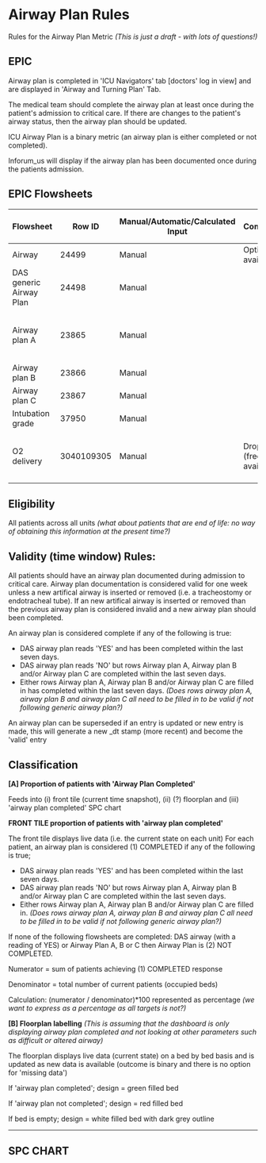 # Airway Plan Rules 
Rules for the Airway Plan Metric *(This is just a draft - with lots of questions!)*

## EPIC
Airway plan is completed in 'ICU Navigators' tab [doctors' log in view] and are displayed in 'Airway and Turning Plan' Tab.

The medical team should complete the airway plan at least once during the patient's admission to critical care.  If there are changes to the patient's airway status, then the airway plan should be updated.

ICU Airway Plan is a binary metric (an airway plan is either completed or not completed).

Inforum_us will display if the airway plan has been documented once during the patients admission.

## EPIC Flowsheets

 | Flowsheet | Row ID | Manual/Automatic/Calculated Input | Comments | Expected documentation frequency|
 |-|-|-|-|-|
|Airway| 24499| Manual| Options available| |
| DAS generic Airway Plan | 24498 | Manual| | At least once an admission|
| Airway plan A | 23865 | Manual ||Once an admission (if DAS airway plan parameter is no)|
| Airway plan B| 23866|Manual| | |
| Airway plan C | 23867|Manual | | |
|Intubation grade| 37950| Manual | | |
|O2 delivery|3040109305|Manual| Drop down (free text available)| Hourly (varies depending on patient's clinical condition)|


## Eligibility
All patients across all units *(what about patients that are end of life: no way of obtaining this information at the present time?)*

## Validity (time window) Rules: 

All patients should have an airway plan documented during admission to critical care. Airway plan documentation is considered valid for one week unless a new artifical airway is inserted or removed (i.e. a tracheostomy or endotracheal tube). If an new artifical airway is inserted or removed than the previous airway plan is considered invalid and a new airway plan should been completed.

An airway plan is considered complete if any of the following is true:
 - DAS airway plan reads 'YES' and has been completed within the last seven days.
 - DAS airway plan reads 'NO' but rows Airway plan A, Airway plan B and/or Airway plan C are completed within the last seven days.
 - Either rows Airway plan A, Airway plan B and/or Airway plan C are filled in has completed within the last seven days.
   *(Does rows airway plan A, airway plan B and airway plan C all need to be filled in to be valid if not following generic airway plan?)*

An airway plan can be superseded if an entry is updated or new entry is made, this will generate a new _dt stamp (more recent) and become the 'valid' entry

## Classification

**[A] Proportion of patients with 'Airway Plan Completed'**

Feeds into (i) front tile (current time snapshot), (ii) (?) floorplan and (iii) 'airway plan completed' SPC chart

**FRONT TILE proportion of patients with 'airway plan completed'**

The front tile displays live data (i.e. the current state on each unit)
For each patient, an airway plan is considered (1) COMPLETED if any of the following is true;

 - DAS airway plan reads 'YES' and has been completed within the last seven days.
 - DAS airway plan reads 'NO' but rows Airway plan A, Airway plan B and/or Airway plan C are completed within the last seven days.
 - Either rows Airway plan A, Airway plan B and/or Airway plan C are filled in.
   *(Does rows airway plan A, airway plan B and airway plan C all need to be filled in to be valid if not following generic airway plan?)*

If none of the following flowsheets are completed: DAS airway (with a reading of YES) or Airway Plan A, B or C then Airway Plan is (2) NOT COMPLETED.

Numerator = sum of patients achieving (1) COMPLETED response

Denominator = total number of current patients (occupied beds)

Calculation: (numerator / denominator)*100 represented as percentage *(we want to express as a percentage as all targets is not?)*

**[B] Floorplan labelling** *(This is assuming that the dashboard is only displaying airway plan completed and not looking at other parameters such as difficult or altered airway)*

The floorplan displays live data (current state) on a bed by bed basis and is updated as new data is available (outcome is binary and there is no option for 'missing data')

If 'airway plan completed'; design = green filled bed

If 'airway plan not completed'; design = red filled bed

If bed is empty; design = white filled bed with dark grey outline

---
## SPC CHART








